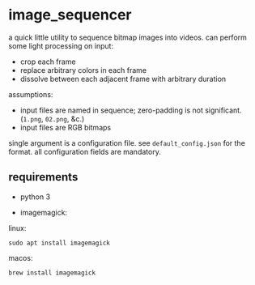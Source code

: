 # image_sequencer

a quick little utility to sequence bitmap images into videos. 
can perform some light processing on input: 
- crop each frame
- replace arbitrary colors in each frame
- dissolve between each adjacent frame with arbitrary duration

assumptions:
- input files are named in sequence; zero-padding is not significant. (`1.png`, `02.png`, &c.)
- input files are RGB bitmaps 

single argument is a configuration file. see `default_config.json` for the format.
all configuration fields are mandatory.

## requirements

- python 3

- imagemagick:

linux:
```
sudo apt install imagemagick
```

macos:
```
brew install imagemagick
```
